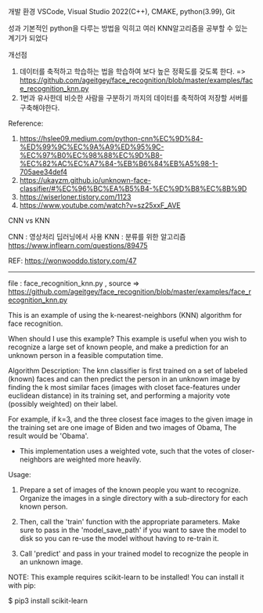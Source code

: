 개발 환경
VSCode, Visual Studio 2022(C++), CMAKE, python(3.99), Git

성과 
기본적인 python을 다루는 방법을 익히고 여러 KNN알고리즘을 공부할 수 있는 계기가 되었다

개선점  
1. 데이터를 축적하고 학습하는 법을 학습하여 보다 높은 정확도를 갖도록 한다.
=> https://github.com/ageitgey/face_recognition/blob/master/examples/face_recognition_knn.py 
2. 1번과 유사한데 비슷한 사람을 구분하기 까지의 데이터를 축적하여 저장할 서버를 구축해야한다.


Reference:
1. https://hslee09.medium.com/python-cnn%EC%9D%84-%ED%99%9C%EC%9A%A9%ED%95%9C-%EC%97%B0%EC%98%88%EC%9D%B8-%EC%82%AC%EC%A7%84-%EB%B6%84%EB%A5%98-1-705aee34def4
2. https://ukayzm.github.io/unknown-face-classifier/#%EC%96%BC%EA%B5%B4-%EC%9D%B8%EC%8B%9D
3. https://wiserloner.tistory.com/1123
4. https://www.youtube.com/watch?v=sz25xxF_AVE



CNN vs KNN

CNN : 영상처리 딥러닝에서 사용
KNN : 분류를 위한 알고리즘 
https://www.inflearn.com/questions/89475

REF: https://wonwooddo.tistory.com/47



---------------------------------------------------------------------------------------------
file : face_recognition_knn.py , source => https://github.com/ageitgey/face_recognition/blob/master/examples/face_recognition_knn.py

This is an example of using the k-nearest-neighbors (KNN) algorithm for face recognition.

When should I use this example?
This example is useful when you wish to recognize a large set of known people,
and make a prediction for an unknown person in a feasible computation time.

Algorithm Description:
The knn classifier is first trained on a set of labeled (known) faces and can then predict the person
in an unknown image by finding the k most similar faces (images with closet face-features under euclidean distance)
in its training set, and performing a majority vote (possibly weighted) on their label.

For example, if k=3, and the three closest face images to the given image in the training set are one image of Biden
and two images of Obama, The result would be 'Obama'.

* This implementation uses a weighted vote, such that the votes of closer-neighbors are weighted more heavily.

Usage:

1. Prepare a set of images of the known people you want to recognize. Organize the images in a single directory
   with a sub-directory for each known person.

2. Then, call the 'train' function with the appropriate parameters. Make sure to pass in the 'model_save_path' if you
   want to save the model to disk so you can re-use the model without having to re-train it.

3. Call 'predict' and pass in your trained model to recognize the people in an unknown image.

NOTE: This example requires scikit-learn to be installed! You can install it with pip:

$ pip3 install scikit-learn
